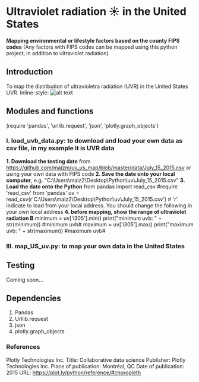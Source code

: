 
# Ultraviolet radiation :sunny: in the United States
  **Mapping environmental or lifestyle factors based on the county FIPS codes**
      (Any factors with FIPS codes can be mapped using this python project, in addition to ultraviolet radiation)

## Introduction
To map the distribution of ultravioletra radiation (UVR) in the United States UVR.
Inline-style: 
![alt text](r"https://github.com/adam-p/markdown-here/raw/master/src/common/images/icon48.png "Logo Title Text 1")
   
## Modules and functions
  (require 'pandas', 'urllib.request', 'json',  'plotly.graph_objects')
  
### I. load_uvb_data.py: to download and load your own data as csv file, in my example it is UVR data
**1. Download the testing date** from https://github.com/maizm/uv_us_map/blob/master/data/July_15_2015.csv or using your own data with FIPS code
**2. Save the date onto your local computer**, e.g. "C:\Users\maiz2\Desktop\Python\uv\July_15_2015.csv"
**3. Load the date onto the Python**
   from pandas import read_csv  #require 'read_csv' from 'pandas'
   uv = read_csv(r'C:\Users\maiz2\Desktop\Python\uv\July_15_2015.csv') # 'r' indicate to load from your local address. You should change the following in your own local address
**4. before mapping, show the range of ultraviolet radiation B**
   minimum = uv['i305'].min()
     print("minimum uvb: " + str(minimum))  #minimum uvb#
   maximum = uv['i305'].max()
     print("maximum uvb: " + str(maximum))  #maximum uvb#
     
### III. map_US_uv.py: to map your own data in the United States

## Testing
Coming soon...

## Dependencies
1. Pandas
2. Urllib.request
3. json
4. plotly.graph_objects


### References
Plotly Technologies Inc. Title: Collaborative data science Publisher: Plotly Technologies Inc. Place of publication: Montréal, QC Date of publication: 2015 URL: https://plot.ly/python/reference/#choropleth
